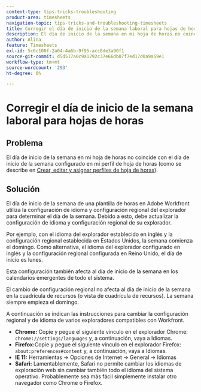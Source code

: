 ```yaml
---
content-type: tips-tricks-troubleshooting
product-area: timesheets
navigation-topic: tips-tricks-and-troubleshooting-timesheets
title: Corregir el día de inicio de la semana laboral para hojas de horas
description: El día de inicio de la semana en mi hoja de horas no coincide con el día de inicio de la semana configurado en mi perfil de hoja de horas.
author: Alina
feature: Timesheets
exl-id: 5c6c100f-2a04-4a6b-9f95-acc8de3a90f1
source-git-commit: d5d517a0c9a1292c37e66db07f7ed17d0a9a59e1
workflow-type: tm+mt
source-wordcount: '293'
ht-degree: 0%

---
```


# Corregir el día de inicio de la semana laboral para hojas de horas

## Problema

El día de inicio de la semana en mi hoja de horas no coincide con el día de inicio de la semana configurado en mi perfil de hoja de horas (como se describe en [Crear, editar y asignar perfiles de hoja de horas](../../timesheets/create-and-manage-timesheets/create-timesheet-profiles.md)).

## Solución

El día de inicio de la semana de una plantilla de horas en Adobe Workfront utiliza la configuración de idioma y configuración regional del explorador para determinar el día de la semana. Debido a esto, debe actualizar la configuración de idioma y configuración regional de su explorador.

Por ejemplo, con el idioma del explorador establecido en inglés y la configuración regional establecida en Estados Unidos, la semana comienza el domingo. Como alternativa, el idioma del explorador configurado en inglés y la configuración regional configurada en Reino Unido, el día de inicio es lunes.

Esta configuración también afecta al día de inicio de la semana en los calendarios emergentes de todo el sistema.

El cambio de configuración regional no afecta al día de inicio de la semana en la cuadrícula de recursos (o vista de cuadrícula de recursos). La semana siempre empieza el domingo.

A continuación se indican las instrucciones para cambiar la configuración regional y de idioma de varios exploradores compatibles con Workfront.

* **Chrome:** Copie y pegue el siguiente vínculo en el explorador Chrome: `chrome://settings/languages` y, a continuación, vaya a Idiomas.
* **Firefox:**&#x200B;Copie y pegue el siguiente vínculo en el explorador Firefox: `about:preferences#content` y, a continuación, vaya a Idiomas.
* **IE 11:** Herramientas -> Opciones de Internet -> General -> Idiomas
* **Safari:** Lamentablemente, Safari no permite cambiar los idiomas de exploración web sin cambiar también todo el idioma del sistema operativo. Probablemente sea más fácil simplemente instalar otro navegador como Chrome o Firefox.


